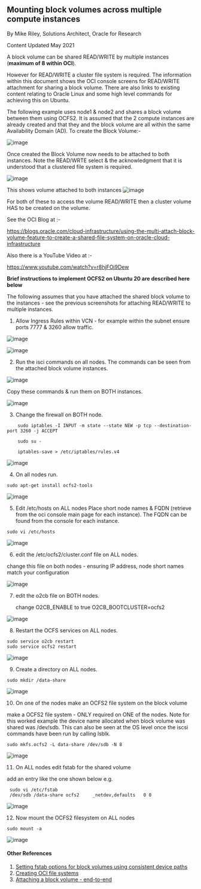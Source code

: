 ## Mounting block volumes across multiple compute instances

By Mike Riley, Solutions Architect, Oracle for Research

Content Updated May 2021

A block volume can be shared READ/WRITE by multiple instances (**maximum of 8 within OCI**). 

However for READ/WRITE a cluster file system is required.  The information within this document  shows the OCI console screens for READ/WRITE attachment for sharing a block volume. There are also links to existing content relating to Oracle Linux and some high level commands for achieving this on Ubuntu.

The following example uses node1 & node2 and shares a block volume between them using OCFS2.
It is assumed that the 2 compute instances are already created and that they and the block volume are all within the same Availability Domain (AD). 
To create the Block Volume:-

![image](https://user-images.githubusercontent.com/74327135/118629234-4e98a900-b7c5-11eb-8139-eac760dfaaad.png)

Once created the Block Volume now needs to be attached to both instances.
Note the READ/WRTE select & the acknowledgment that it is understood that a clustered file system is required.

![image](https://user-images.githubusercontent.com/74327135/118629411-7556df80-b7c5-11eb-85cc-c6a67c00f238.png)


This shows volume attached to both instances 
![image](https://user-images.githubusercontent.com/74327135/118629518-915a8100-b7c5-11eb-94d2-aaab42d77df5.png)

For both of these to access the volume READ/WRITE then a cluster volume HAS to be created on the volume.

See the OCI Blog at :- 

https://blogs.oracle.com/cloud-infrastructure/using-the-multi-attach-block-volume-feature-to-create-a-shared-file-system-on-oracle-cloud-infrastructure

Also there is a YouTube Video at :- 

https://www.youtube.com/watch?v=r8hjFOj9Dew


**Brief instructions to implement OCFS2 on Ubuntu 20 are described here below**

The following assumes that you have attached the shared block volume to the instances - see the previous screenshots for attaching READ/WRITE to multiple instances.

1.  Allow Ingress Rules within VCN - for example within the subnet ensure ports 7777 & 3260 allow traffic.

![image](https://user-images.githubusercontent.com/74327135/118629846-e39ba200-b7c5-11eb-9884-80398fc695ec.png)


![image](https://user-images.githubusercontent.com/74327135/118629963-fe6e1680-b7c5-11eb-8ff0-ec5b74407c25.png)

2.  Run the isci commands on all nodes. The commands can be seen from the attached block volume instances.

![image](https://user-images.githubusercontent.com/74327135/118630100-2493b680-b7c6-11eb-9be1-006a313bc52a.png)

Copy these commands & run them on BOTH instances.

![image](https://user-images.githubusercontent.com/74327135/118630197-3aa17700-b7c6-11eb-893c-9cf5e0392368.png)

3.  Change the firewall on BOTH node.

```    sudo iptables -I INPUT -m state --state NEW -p tcp --destination-port 7777 -j ACCEPT
    sudo iptables -I INPUT -m state --state NEW -p tcp --destination-port 3260 -j ACCEPT

    sudo su - 

    iptables-save > /etc/iptables/rules.v4
```

![image](https://user-images.githubusercontent.com/74327135/118630531-818f6c80-b7c6-11eb-864e-32f64ea8b77c.png)

4.  On all nodes run.
```
sudo apt-get install ocfs2-tools
```
![image](https://user-images.githubusercontent.com/74327135/118630617-9835c380-b7c6-11eb-8150-115e39dde5f2.png)

5.  Edit /etc/hosts on ALL nodes
 Place short node names & FQDN (retrieve from the oci console main page for each instance). The FQDN can be found from the console for each instance.
```
sudo vi /etc/hosts
```
![image](https://user-images.githubusercontent.com/74327135/118630697-b00d4780-b7c6-11eb-8b02-97a9947f6857.png)

6.  edit the /etc/ocfs2/cluster.conf file on ALL nodes.

change this file on both nodes - ensuring IP address, node short names match your configuration

![image](https://user-images.githubusercontent.com/74327135/118630783-c3201780-b7c6-11eb-9c4c-0e8ab062c7a5.png)

7.  edit the o2cb file on BOTH nodes.

    change 
    O2CB_ENABLE to true
    O2CB_BOOTCLUSTER=ocfs2


![image](https://user-images.githubusercontent.com/74327135/118630868-d92dd800-b7c6-11eb-93ec-58ee2466e2d6.png)

8.  Restart the OCFS services on ALL nodes.
```    
sudo service o2cb restart
sudo service ocfs2 restart
```

![image](https://user-images.githubusercontent.com/74327135/118630930-ecd93e80-b7c6-11eb-80b7-f9a041f76bd5.png)

9.  Create  a directory on ALL nodes.
```
sudo mkdir /data-share
```
![image](https://user-images.githubusercontent.com/74327135/118631025-04182c00-b7c7-11eb-9bee-d9c198d9a53e.png)

10.  On one of the nodes make an OCFS2 file system on the block volume

make a OCFS2 file system - ONLY required on ONE of the nodes.
Note for this worked example the device name allocated when block volume was shared was /dev/sdb. 
This can also be seen at the OS level once the iscsi commands have been run by calling lsblk.

    sudo mkfs.ocfs2 -L data-share /dev/sdb -N 8

![image](https://user-images.githubusercontent.com/74327135/118631093-15613880-b7c7-11eb-9a1d-ae9e0366db0a.png)

11.  On ALL nodes edit fstab for the shared volume

add an entry like the one shown below e.g.

     sudo vi /etc/fstab
     /dev/sdb /data-share ocfs2     _netdev,defaults   0 0

![image](https://user-images.githubusercontent.com/74327135/118631208-2ad66280-b7c7-11eb-8342-41ea00380ee6.png)


12.  Now mount the OCFS2 filesystem on ALL nodes

    sudo mount -a

![image](https://user-images.githubusercontent.com/74327135/118631318-46416d80-b7c7-11eb-80aa-5cd0463e3b19.png)




#### Other References

1.  [Setting fstab options for block volumes using consistent device paths](https://docs.cloud.oracle.com/en-us/iaas/Content/Block/References/fstaboptionsconsistentdevicepaths.htm)
2. [Creating OCI file systems](https://unix.stackexchange.com/questions/395777/how-to-clear-ext4-filesystem-of-partition-in-arch)
3. [Attaching a block volume - end-to-end](https://oracledbwr.com/oracle-gen2-cloud-attaching-a-block-volume-to-an-instance/)
